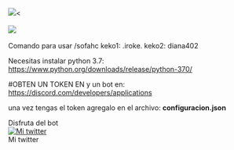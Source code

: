 <img src="https://i.imgur.com/ExFP4y5.png"><
<br>
<br>
<img src="https://i.imgur.com/SxqPntc.png">
<br>
<br>
Comando para usar
/sofahc keko1: .iroke. keko2: diana402



Necesitas instalar python 3.7: https://www.python.org/downloads/release/python-370/

#OBTEN UN TOKEN EN y un bot en: https://discord.com/developers/applications

una vez tengas el token agregalo en el archivo: <b>configuracion.json</b>

Disfruta del bot
<br>
<a title="Mi twitter" href="https://twitter.com/jose89fcb"><img src="https://i.imgur.com/QCHCEon.png" alt="Mi twitter" /></a>
<br>
Mi twitter
